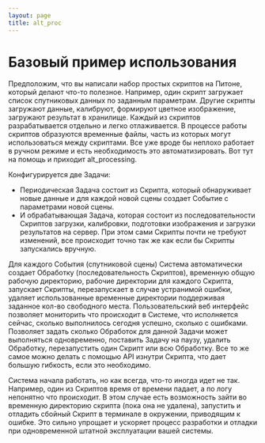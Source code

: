 ```yaml
---
layout: page
title: alt_proc
---
```

# Базовый пример использования

Предположим, что вы написали набор простых скриптов на Питоне, который делают
что-то полезное. Например, один скрипт загружает список спутниковых данных по
заданным параметрам. Другие скрипты загружают данные, калибруют, формируют
цветное изображение, загружают результат в хранилище. Каждый из скриптов
разрабатывается отдельно и легко отлаживается. В процессе работы скриптов
образуются временные файлы, часть из которых могут использоваться между
скриптами. Все уже вроде бы неплохо работает в ручном режиме и есть
необходимость это автоматизировать. Вот тут на помощь и приходит alt_processing.

Конфигурируется две Задачи:  
- Периодическая Задача состоит из Скрипта, который обнаруживает новые данные и для
каждой новой сцены создает Событие с параметрами новой сцены.  
- И обрабатывающая Задача, которая состоит из последовательности Скриптов
загрузки, калибровки, подготовки изображения и загрузки результатов на сервер.
При этом сами Скрипты почти не требуют изменений, все происходит точно так же
как если бы Скрипты запускались вручную.

Для каждого События (спутниковой сцены) Система автоматически создает Обработку
(последовательность Скриптов), временную общую рабочую директорию, рабочие
директории для каждого Скрипта, запускает Скрипты, перезапускает в случае
устранимой ошибки, удаляет использованные временные директории поддерживая
заданное кол-во свободного места. Пользовательский веб интерфейс позволяет
мониторить что происходит в Системе, что исполняется сейчас, сколько выполнилось
сегодня успешно, сколько с ошибками. Позволяет задать сколько Обработок для
данной Задачи может выполняться одновременно, поставить Задачу на паузу, удалить
Обработку, перезапустить один Скрипт или всю Обработку. Все то же самое можно
делать с помощью API изнутри Скрипта, что дает большую гибкость, если это
необходимо.

Система начала работать, но как всегда, что-то иногда идет не так. Например,
один из Скриптов время от времени падает, а по логу непонятно что
происходит. В этом случае есть возможность зайти во временную директорию
скрипта (пока она не удалена), запустить и отладить сбойный Скрипт в терминале в
окружении, приводящим к ошибке. Это сильно упрощает и ускоряет процесс разработки и 
отладки при одновременной штатной эксплуатации вашей системы.

